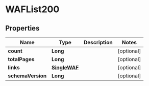 

# WAFList200


## Properties

| Name | Type | Description | Notes |
|------------ | ------------- | ------------- | -------------|
|**count** | **Long** |  |  [optional] |
|**totalPages** | **Long** |  |  [optional] |
|**links** | [**SingleWAF**](SingleWAF.md) |  |  [optional] |
|**schemaVersion** | **Long** |  |  [optional] |



